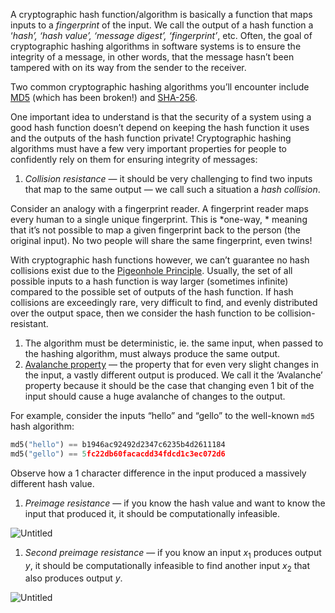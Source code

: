 A cryptographic hash function/algorithm is basically a function that maps inputs to a *fingerprint* of the input. We call the output of a hash function a ‘*hash’, ‘hash value’, ‘message digest’, ‘fingerprint’*, etc. Often, the goal of cryptographic hashing algorithms in software systems is to ensure the integrity of a message, in other words, that the message hasn’t been tampered with on its way from the sender to the receiver.

Two common cryptographic hashing algorithms you’ll encounter include [MD5](https://en.wikipedia.org/wiki/MD5) (which has been broken!) and [SHA-256](https://en.wikipedia.org/wiki/SHA-2).  

One important idea to understand is that the security of a system using a good hash function doesn’t depend on keeping the hash function it uses and the outputs of the hash function private! Cryptographic hashing algorithms must have a few very important properties for people to confidently rely on them for ensuring integrity of messages:

1. *Collision resistance* — it should be very challenging to find two inputs that map to the same output — we call such a situation a *hash collision*. 

Consider an analogy with a fingerprint reader. A fingerprint reader maps every human to a single unique fingerprint. This is *one-way, * meaning that it’s not possible to map a given fingerprint back to the person (the original input). No two people will share the same fingerprint, even twins!

With cryptographic hash functions however, we can’t guarantee no hash collisions exist due to the [Pigeonhole Principle](https://en.wikipedia.org/wiki/Pigeonhole_principle). Usually, the set of all possible inputs to a hash function is way larger (sometimes infinite) compared to the possible set of outputs of the hash function. If hash collisions are exceedingly rare, very difficult to find, and evenly distributed over the output space, then we consider the hash function to be collision-resistant.

1. The algorithm must be deterministic, ie. the same input, when passed to the hashing algorithm, must always produce the same output.
2. [Avalanche property](https://en.wikipedia.org/wiki/Avalanche_effect) — the property that for even very slight changes in the input, a vastly different output is produced. We call it the ‘Avalanche’ property because it should be the case that changing even 1 bit of the input should cause a huge avalanche of changes to the output.

For example, consider the inputs “hello” and “gello” to the well-known `md5` hash algorithm: 

```python
md5("hello") == b1946ac92492d2347c6235b4d2611184 
md5("gello") == 5fc22db60facacdd34fdcd1c3ec072d6
```

Observe how a 1 character difference in the input produced a massively different hash value.

1. *Preimage resistance* — if you know the hash value and want to know the input that produced it, it should be computationally infeasible.

![Untitled](https://s3.us-west-2.amazonaws.com/secure.notion-static.com/2368c63a-f3fe-4f44-bd38-615297eb4f4f/Untitled.png?X-Amz-Algorithm=AWS4-HMAC-SHA256&X-Amz-Content-Sha256=UNSIGNED-PAYLOAD&X-Amz-Credential=AKIAT73L2G45EIPT3X45%2F20220410%2Fus-west-2%2Fs3%2Faws4_request&X-Amz-Date=20220410T010602Z&X-Amz-Expires=86400&X-Amz-Signature=bc31e63e47389fc6f83908e11161e1504bc01164eb5b5154e2fce7efd2697a41&X-Amz-SignedHeaders=host&response-content-disposition=filename%20%3D%22Untitled.png%22&x-id=GetObject)

1. *Second preimage resistance* — if you know an input $x_1$ produces output $y$, it should be computationally infeasible to find another input $x_2$ that also produces output $y$.

![Untitled](https://s3.us-west-2.amazonaws.com/secure.notion-static.com/b5aa8ca5-f2d1-4d86-b769-4a0cc3c8302a/Untitled.png?X-Amz-Algorithm=AWS4-HMAC-SHA256&X-Amz-Content-Sha256=UNSIGNED-PAYLOAD&X-Amz-Credential=AKIAT73L2G45EIPT3X45%2F20220410%2Fus-west-2%2Fs3%2Faws4_request&X-Amz-Date=20220410T010604Z&X-Amz-Expires=86400&X-Amz-Signature=0aac752c30d030c8a69bf20dbd43077124e2ec44d147ab3c9365b2381a8fdc00&X-Amz-SignedHeaders=host&response-content-disposition=filename%20%3D%22Untitled.png%22&x-id=GetObject)
